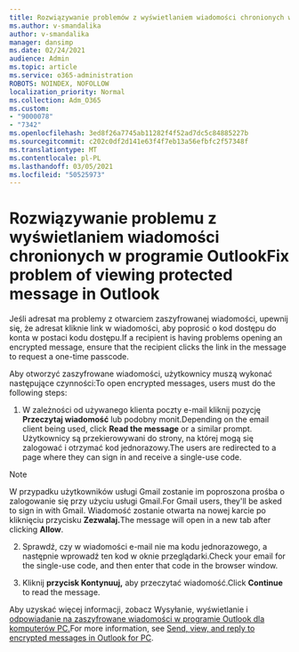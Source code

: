 ```yaml
---
title: Rozwiązywanie problemów z wyświetlaniem wiadomości chronionych w programie Outlook
ms.author: v-smandalika
author: v-smandalika
manager: dansimp
ms.date: 02/24/2021
audience: Admin
ms.topic: article
ms.service: o365-administration
ROBOTS: NOINDEX, NOFOLLOW
localization_priority: Normal
ms.collection: Adm_O365
ms.custom:
- "9000078"
- "7342"
ms.openlocfilehash: 3ed8f26a7745ab11282f4f52ad7dc5c84885227b
ms.sourcegitcommit: c202c0df2d141e63f4f7eb13a56efbfc2f57348f
ms.translationtype: MT
ms.contentlocale: pl-PL
ms.lasthandoff: 03/05/2021
ms.locfileid: "50525973"
---
```

# <a name="fix-problem-of-viewing-protected-message-in-outlook"></a><span data-ttu-id="efa35-102">Rozwiązywanie problemu z wyświetlaniem wiadomości chronionych w programie Outlook</span><span class="sxs-lookup"><span data-stu-id="efa35-102">Fix problem of viewing protected message in Outlook</span></span>

<span data-ttu-id="efa35-103">Jeśli adresat ma problemy z otwarciem zaszyfrowanej wiadomości, upewnij się, że adresat kliknie link w wiadomości, aby poprosić o kod dostępu do konta w postaci kodu dostępu.</span><span class="sxs-lookup"><span data-stu-id="efa35-103">If a recipient is having problems opening an encrypted message, ensure that the recipient clicks the link in the message to request a one-time passcode.</span></span>

<span data-ttu-id="efa35-104">Aby otworzyć zaszyfrowane wiadomości, użytkownicy muszą wykonać następujące czynności:</span><span class="sxs-lookup"><span data-stu-id="efa35-104">To open encrypted messages, users must do the following steps:</span></span>

1. <span data-ttu-id="efa35-105">W zależności od używanego klienta poczty e-mail kliknij pozycję **Przeczytaj wiadomość** lub podobny monit.</span><span class="sxs-lookup"><span data-stu-id="efa35-105">Depending on the email client being used, click **Read the message** or a similar prompt.</span></span> <span data-ttu-id="efa35-106">Użytkownicy są przekierowywani do strony, na której mogą się zalogować i otrzymać kod jednorazowy.</span><span class="sxs-lookup"><span data-stu-id="efa35-106">The users are redirected to a page where they can sign in and receive a single-use code.</span></span>

> [!NOTE]
> <span data-ttu-id="efa35-107">W przypadku użytkowników usługi Gmail zostanie im poproszona prośba o zalogowanie się przy użyciu usługi Gmail.</span><span class="sxs-lookup"><span data-stu-id="efa35-107">For Gmail users, they'll be asked to sign in with Gmail.</span></span> <span data-ttu-id="efa35-108">Wiadomość zostanie otwarta na nowej karcie po kliknięciu przycisku **Zezwalaj.**</span><span class="sxs-lookup"><span data-stu-id="efa35-108">The message will open in a new tab after clicking **Allow**.</span></span>

2. <span data-ttu-id="efa35-109">Sprawdź, czy w wiadomości e-mail nie ma kodu jednorazowego, a następnie wprowadź ten kod w oknie przeglądarki.</span><span class="sxs-lookup"><span data-stu-id="efa35-109">Check your email for the single-use code, and then enter that code in the browser window.</span></span>

3. <span data-ttu-id="efa35-110">Kliknij **przycisk Kontynuuj,** aby przeczytać wiadomość.</span><span class="sxs-lookup"><span data-stu-id="efa35-110">Click **Continue** to read the message.</span></span>

<span data-ttu-id="efa35-111">Aby uzyskać więcej informacji, zobacz Wysyłanie, wyświetlanie i [odpowiadanie na zaszyfrowane wiadomości w programie Outlook dla komputerów PC.](https://support.microsoft.com/topic/send-view-and-reply-to-encrypted-messages-in-outlook-for-pc-eaa43495-9bbb-4fca-922a-df90dee51980)</span><span class="sxs-lookup"><span data-stu-id="efa35-111">For more information, see [Send, view, and reply to encrypted messages in Outlook for PC](https://support.microsoft.com/topic/send-view-and-reply-to-encrypted-messages-in-outlook-for-pc-eaa43495-9bbb-4fca-922a-df90dee51980).</span></span>



